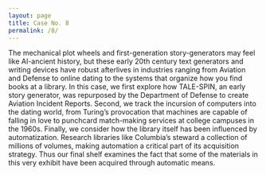 ```yaml
---
layout: page
title: Case No. 8
permalink: /8/
---
```


The mechanical plot wheels and first-generation story-generators may feel like AI-ancient history, but these early 20th century text generators and writing devices have robust afterlives in industries ranging from Aviation and Defense to online dating to the systems that organize how you find books at a library.  In this case, we first explore how TALE-SPIN, an early story generator, was repurposed by the Department of Defense to create Aviation Incident Reports. Second, we track the incursion of computers into the dating world, from Turing’s provocation that machines are capable of falling in love to punchcard match-making services at college campuses in the 1960s.  Finally, we consider how the library itself has been influenced by automatization. Research libraries like Columbia’s steward a collection of millions of volumes, making automation a critical part of its acquisition strategy.  Thus our final shelf examines the fact that some of the materials in this very exhibit have been acquired through automatic means.
